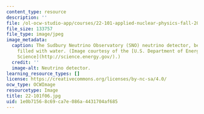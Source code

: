 ```yaml
---
content_type: resource
description: ''
file: /ol-ocw-studio-app/courses/22-101-applied-nuclear-physics-fall-2006/1e0b71568c69ca7e086a4431704af685_22-101f06.jpg
file_size: 133757
file_type: image/jpeg
image_metadata:
  caption: The Sudbury Neutrino Observatory (SNO) neutrino detector, before it was
    filled with water. (Image courtesy of the [U.S. Department of Energy Office of
    Science](http://science.energy.gov/).)
  credit: ''
  image-alt: Neutrino detector.
learning_resource_types: []
license: https://creativecommons.org/licenses/by-nc-sa/4.0/
ocw_type: OCWImage
resourcetype: Image
title: 22-101f06.jpg
uid: 1e0b7156-8c69-ca7e-086a-4431704af685
---
```

